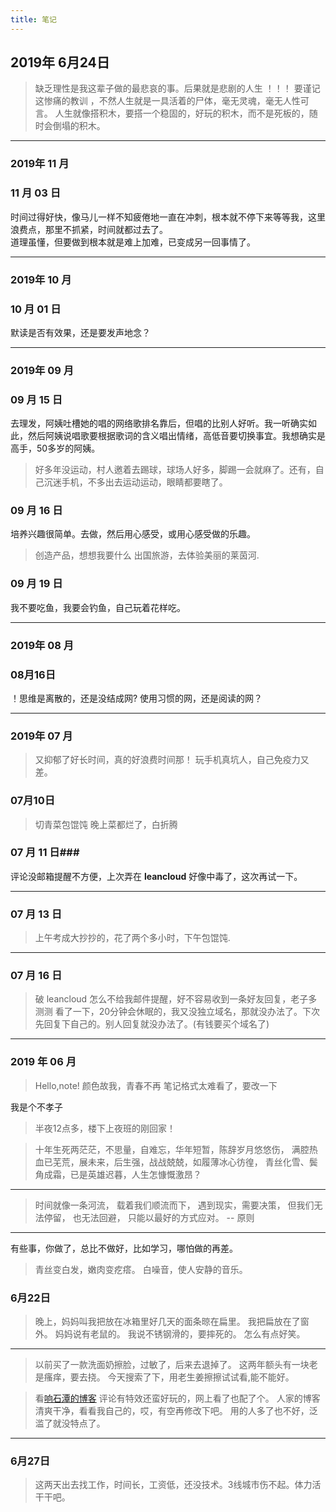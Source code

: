 ```yaml
---
title: 笔记
---
```

## 2019年 6月24日 ##
> 缺乏理性是我这辈子做的最悲哀的事。后果就是悲剧的人生 ！！！
> 要谨记这惨痛的教训 ，不然人生就是一具活着的尸体，毫无灵魂，毫无人性可言。
> 人生就像搭积木，要搭一个稳固的，好玩的积木，而不是死板的，随时会倒塌的积木。

------

### 2019年 11 月
### 11 月 03 日
时间过得好快，像马儿一样不知疲倦地一直在冲刺，根本就不停下来等等我，这里浪费点，那里不抓紧，时间就都过去了。  
道理虽懂，但要做到根本就是难上加难，已变成另一回事情了。   


-----
### 2019年 10 月
### 10 月 01 日
默读是否有效果，还是要发声地念？

-----

### 2019年 09 月
### 09 月 15 日
去理发，阿姨吐槽她的唱的网络歌排名靠后，但唱的比别人好听。我一听确实如此，然后阿姨说唱歌要根据歌词的含义唱出情绪，高低音要切换事宜。我想确实是高手，50多岁的阿姨。
> 好多年没运动，村人邀着去踢球，球场人好多，脚踢一会就麻了。还有，自己沉迷手机，不多出去运动运动，眼睛都要瞎了。

### 09 月 16 日
培养兴趣很简单。去做，然后用心感受，或用心感受做的乐趣。
>创造产品，想想我要什么
>出国旅游，去体验美丽的莱茵河.

### 09 月 19 日
我不要吃鱼，我要会钓鱼，自己玩着花样吃。

-----

### 2019年 08 月
### 08月16日
！思维是离散的，还是没结成网? 使用习惯的网，还是阅读的网？

-----
### 2019年 07 月
> 又抑郁了好长时间，真的好浪费时间那！ 玩手机真坑人，自己免疫力又差。


### 07月10日 ###
> 切青菜包馄饨
> 晚上菜都烂了，白折腾

### 07 月 11 日###
评论没邮箱提醒不方便，上次弄在 **leancloud** 好像中毒了，这次再试一下。

------

### 07 月 13 日 
> 上午考成大抄抄的，花了两个多小时，下午包馄饨.


------

### 07 月 16 日 
> 破 leancloud 怎么不给我邮件提醒，好不容易收到一条好友回复，老子多测测
> 看了一下，20分钟会休眠的，我又没独立域名，那就没办法了。下次先回复下自己的。别人回复就没办法了。(有钱要买个域名了)

------


### 2019 年 06 月 ###

>Hello,note!
>颜色故我，青春不再
笔记格式太难看了，要改一下

我是个不孝子 
>半夜12点多，楼下上夜班的刚回家！

> 十年生死两茫茫，不思量，自难忘，华年短暂，陈辞岁月悠悠伤，
> 满腔热血已芜荒，展未来，后生强，战战兢兢，如履薄冰心彷徨，
> 青丝化雪、鬓角成霜，已是英雄迟暮，人生怎慷慨激昂？

___

>时间就像一条河流，
>载着我们顺流而下，
>遇到现实，需要决策，
>但我们无法停留，
>也无法回避，
>只能以最好的方式应对。
>                                                  -- 原则
___

有些事，你做了，总比不做好，比如学习，哪怕做的再差。

>青丝变白发，嫩肉变疙瘩。
>白噪音，使人安静的音乐。

### 6月22日 ###
> 晚上，妈妈叫我把放在冰箱里好几天的面条晾在扁里。
> 我把扁放在了窗外。
> 妈妈说有老鼠的。
> 我说不锈钢滑的，要摔死的。
> 怎么有点好笑。

------ 
> 以前买了一款洗面奶擦脸，过敏了，后来去退掉了。
> 这两年额头有一块老是瘙痒，要去挠。
> 今天搜索了下，用老生姜擦擦试试看,能不能好。

> 看[响石潭的博客](https://www.xiangshitan.com) 评论有特效还蛮好玩的，网上看了也配了个。
> 人家的博客清爽干净，看看我自己的，哎，有空再修改下吧。
> 用的人多了也不好，泛滥了就没特点了。


------ 

### 6月27日 ###
> 这两天出去找工作，时间长，工资低，还没技术。3线城市伤不起。体力活干干吧。
